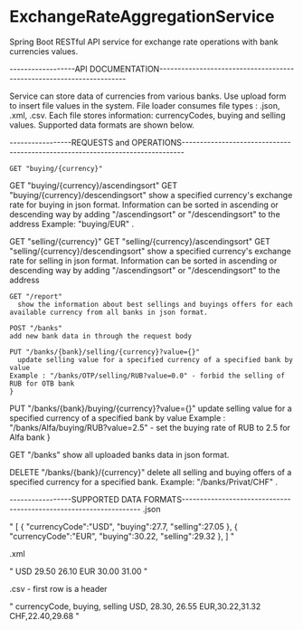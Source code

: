 # ExchangeRateAggregationService
Spring Boot RESTful API service for exchange rate operations with bank currencies values.

------------------API DOCUMENTATION---------------------------------------------------------------------

Service can store data of currencies from various banks. Use upload form to insert file values in the system.
File loader consumes file types : .json, .xml, .csv. Each file stores information: currencyCodes, buying and selling values.
Supported data formats are shown below.


-----------------REQUESTS and OPERATIONS------------------------------------------------------------------------------
	
	GET "buying/{currency}"
  GET "buying/{currency}/ascendingsort"
  GET "buying/{currency}/descendingsort"
    show a specified currency's exchange rate for buying in json format. Information can be sorted in ascending or descending way
      by adding "/ascendingsort" or "/descendingsort" to the address
      Example: "buying/EUR" .
	
  GET "selling/{currency}"
  GET "selling/{currency}/ascendingsort"
  GET "selling/{currency}/descendingsort"
    show a specified currency's exchange rate for selling in json format. Information can be sorted in ascending or descending way
      by adding "/ascendingsort" or "/descendingsort" to the address
	
	GET "/report"
	  show the information about best sellings and buyings offers for each available currency from all banks in json format.
	
	POST "/banks"
    add new bank data in through the request body
	
	PUT "/banks/{bank}/selling/{currency}?value={}"
	  update selling value for a specified currency of a specified bank by value 
    Example : "/banks/OTP/selling/RUB?value=0.0" - forbid the selling of RUB for OTB bank
	}
  
  PUT "/banks/{bank}/buying/{currency}?value={}"
	  update selling value for a specified currency of a specified bank by value 
    Example : "/banks/Alfa/buying/RUB?value=2.5" - set the buying rate of RUB to 2.5 for Alfa bank
	}
  
  GET "/banks"
		show all uploaded banks data in json format.
    
  DELETE "/banks/{bank}/{currency}"
	  delete all selling and buying offers of a specified currency for a specified bank.
    Example: "/banks/Privat/CHF" .


-----------------SUPPORTED DATA FORMATS------------------------------------------------------------------
.json 

"
[
  {
		"currencyCode":"USD",
		"buying":27.7,
		"selling":27.05
	},
	{
		"currencyCode":"EUR",
		"buying":30.22,
		"selling":29.32
	},
]
"


.xml

"
<ratesList>
	<exchangeRate>
		<currencyCode>USD</currencyCode>
		<buying>29.50</buying>
		<selling>26.10</selling>
	</exchangeRate>
	<exchangeRate>
		<currencyCode>EUR</currencyCode>
		<buying>30.00</buying>
		<selling>31.00</selling>
	</exchangeRate>
</ratesList>
"


.csv - first row is a header

"
currencyCode, buying, selling
USD, 28.30, 26.55
EUR,30.22,31.32
CHF,22.40,29.68
"

